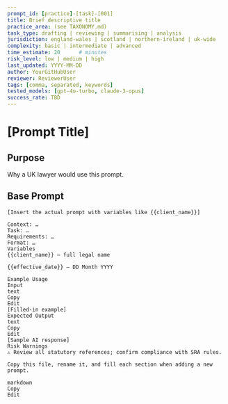 ```yaml
---
prompt_id: [practice]-[task]-[001]
title: Brief descriptive title
practice_area: (see TAXONOMY.md)
task_type: drafting | reviewing | summarising | analysis
jurisdiction: england-wales | scotland | northern-ireland | uk-wide
complexity: basic | intermediate | advanced
time_estimate: 20      # minutes
risk_level: low | medium | high
last_updated: YYYY-MM-DD
author: YourGitHubUser
reviewer: ReviewerUser
tags: [comma, separated, keywords]
tested_models: [gpt-4o-turbo, claude-3-opus]
success_rate: TBD
---
```


# [Prompt Title]

## Purpose  
Why a UK lawyer would use this prompt.

## Base Prompt  
```text
[Insert the actual prompt with variables like {{client_name}}]

Context: …
Task: …
Requirements: …
Format: …
Variables
{{client_name}} – full legal name

{{effective_date}} – DD Month YYYY

Example Usage
Input
text
Copy
Edit
[Filled-in example]
Expected Output
text
Copy
Edit
[Sample AI response]
Risk Warnings
⚠️ Review all statutory references; confirm compliance with SRA rules.

Copy this file, rename it, and fill each section when adding a new prompt.

markdown
Copy
Edit



